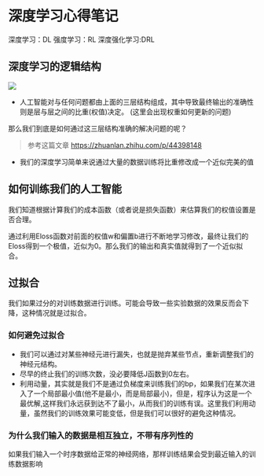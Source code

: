 # 深度学习心得笔记

深度学习：DL
强度学习：RL
深度强化学习:DRL

## 深度学习的逻辑结构

![](https://ai-studio-static-online.cdn.bcebos.com/24ba46820718419da5b164c55410fa871bc1dc870377440894dae3a77b85957d)

* 人工智能对与任何问题都由上面的三层结构组成，其中导致最终输出的准确性则是层与层之间的比重(权值)决定。
(这里会出现权重如何更新的问题)

那么我们到底是如何通过这三层结构准确的解决问题的呢？

> 参考这篇文章 https://zhuanlan.zhihu.com/p/44398148

* 我们的深度学习简单来说通过大量的数据训练将比重修改成一个近似完美的值

## 如何训练我们的人工智能

我们知道根据计算我们的成本函数（或者说是损失函数）来估算我们的权值设置是否合理。

通过利用Eloss函数对前面的权值w和偏置b进行不断地学习修改，最终让我们的Eloss得到一个极值，近似为0。那么我们的输出和真实值就得到了一个近似拟合。

## 过拟合

我们如果过分的对训练数据进行训练。可能会导致一些实验数据的效果反而会下降，这种情况就是过拟合。

### 如何避免过拟合
* 我们可以通过对某些神经元进行漏失，也就是抛弃某些节点，重新调整我们的神经元结构。
* 尽早的终止我们的训练次数，没必要降低J函数到0左右。
* 利用动量，其实就是我们不是通过负梯度来训练我们的bp，如果我们在某次进入了一个局部最小值(他不是最小，而是局部最小)，但是，程序认为这是一个最优解,这样我们永远获到达不了最小，从而我们的训练有误。这里我们利用动量，虽然我们的训练效果可能变低，但是我们可以很好的避免这种情况。


### 为什么我们输入的数据是相互独立，不带有序列性的

如果我们输入一个时序数据给正常的神经网络，那样训练结果会受到最近输入的训练数据影响